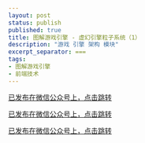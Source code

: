 ```yaml
---
layout: post
status: publish
published: true
title: 图解游戏引擎 - 虚幻引擎粒子系统（1）
description: "游戏 引擎 架构 模块"
excerpt_separator: ===
tags:
- 图解游戏引擎
- 前端技术
---
```


[已发布在微信公众号上，点击跳转](https://mp.weixin.qq.com/s/WuLQCSNwlubUHpnmP58VlA)

[已发布在微信公众号上，点击跳转](https://mp.weixin.qq.com/s/WuLQCSNwlubUHpnmP58VlA)

[已发布在微信公众号上，点击跳转](https://mp.weixin.qq.com/s/WuLQCSNwlubUHpnmP58VlA)

